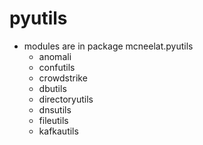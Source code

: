 # pyutils
* modules are in package mcneelat.pyutils
    * anomali
    * confutils
    * crowdstrike
    * dbutils
    * directoryutils
    * dnsutils
    * fileutils
    * kafkautils